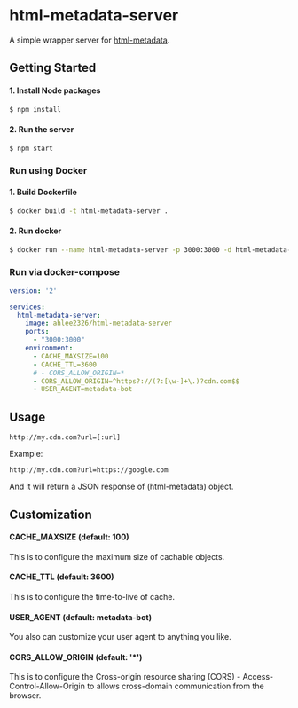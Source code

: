 # html-metadata-server
A simple wrapper server for [html-metadata](https://github.com/wikimedia/html-metadata).

## Getting Started

#### 1. Install Node packages

```sh
$ npm install
```

#### 2. Run the server

```sh
$ npm start
```

### Run using Docker

#### 1. Build Dockerfile

```sh
$ docker build -t html-metadata-server .
```

#### 2. Run docker

```sh
$ docker run --name html-metadata-server -p 3000:3000 -d html-metadata-server
```

### Run via docker-compose

```yaml
version: '2'

services:
  html-metadata-server:
    image: ahlee2326/html-metadata-server
    ports:
      - "3000:3000"
    environment:
      - CACHE_MAXSIZE=100
      - CACHE_TTL=3600
      # - CORS_ALLOW_ORIGIN=*
      - CORS_ALLOW_ORIGIN=^https?://(?:[\w-]+\.)?cdn.com$$
      - USER_AGENT=metadata-bot
```

## Usage

`http://my.cdn.com?url=[:url]`

Example:

`http://my.cdn.com?url=https://google.com`

And it will return a JSON response of (html-metadata) object.

## Customization

#### CACHE_MAXSIZE (default: 100)

This is to configure the maximum size of cachable objects.

#### CACHE_TTL (default: 3600)

This is to configure the time-to-live of cache.

#### USER_AGENT (default: metadata-bot)

You also can customize your user agent to anything you like.

#### CORS_ALLOW_ORIGIN (default: '*')

This is to configure the Cross-origin resource sharing (CORS) - Access-Control-Allow-Origin to allows cross-domain communication from the browser.
